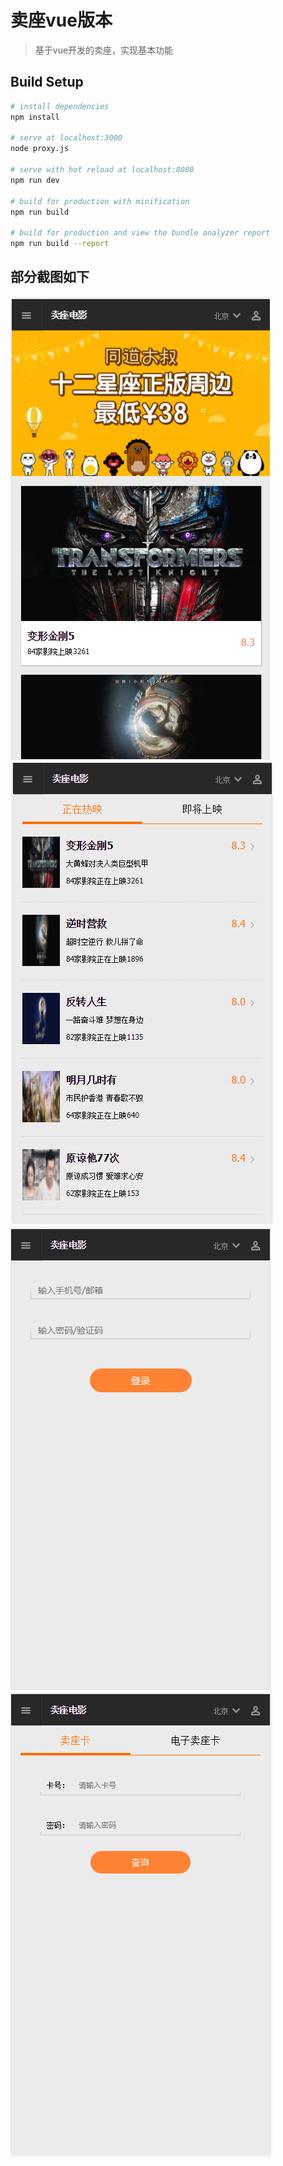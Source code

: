 # 卖座vue版本

> 基于vue开发的卖座，实现基本功能

## Build Setup

``` bash
# install dependencies
npm install

# serve at localhost:3000
node proxy.js

# serve with hot reload at localhost:8080
npm run dev

# build for production with minification
npm run build

# build for production and view the bundle analyzer report
npm run build --report
```
## 部分截图如下
![](1.png) ![](2.png) ![](3.png) ![](4.png)
